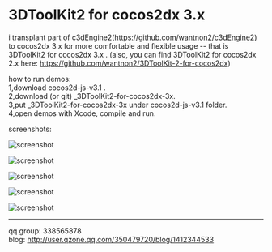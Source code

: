 3DToolKit2 for cocos2dx 3.x  
===========================  
i transplant part of c3dEngine2(https://github.com/wantnon2/c3dEngine2) to cocos2dx 3.x for more comfortable and flexible usage -- that is 3DToolKit2 for cocos2dx 3.x . (also, you can find 3DToolKit2 for cocos2dx 2.x here: https://github.com/wantnon2/3DToolKit-2-for-cocos2dx)   
  
how to run demos:   
1,download cocos2d-js-v3.1 .   
2,download (or git) _3DToolKit2-for-cocos2dx-3x.  
3,put _3DToolKit2-for-cocos2dx-3x under cocos2d-js-v3.1 folder.  
4,open demos with Xcode, compile and run.  

screenshots:  
  
![screenshot](https://raw.githubusercontent.com/wantnon2/_3DToolKit2-for-cocos2dx-3x/master/screenshots/demo1.png)   

![screenshot](https://raw.githubusercontent.com/wantnon2/_3DToolKit2-for-cocos2dx-3x/master/screenshots/demo2.png)   

![screenshot](https://raw.githubusercontent.com/wantnon2/_3DToolKit2-for-cocos2dx-3x/master/screenshots/demo3-1.png)     

![screenshot](https://raw.githubusercontent.com/wantnon2/_3DToolKit2-for-cocos2dx-3x/master/screenshots/demo4.png)   
    
![screenshot](https://raw.githubusercontent.com/wantnon2/_3DToolKit2-for-cocos2dx-3x/master/screenshots/demo5x.png)   
    
----
qq group: 338565878    
blog: http://user.qzone.qq.com/350479720/blog/1412344533
